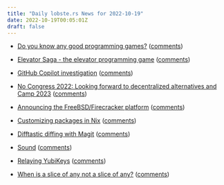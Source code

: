 ```yaml
---
title: "Daily lobste.rs News for 2022-10-19"
date: 2022-10-19T00:05:01Z
draft: false
---
```






- [Do you know any good programming games?]()
  ([comments](https://lobste.rs/s/i6e0xg/do_you_know_any_good_programming_games))



- [Elevator Saga - the elevator programming game](https://play.elevatorsaga.com/)
  ([comments](https://lobste.rs/s/w1dac5/elevator_saga_elevator_programming_game))



- [GitHub Copilot investigation](https://githubcopilotinvestigation.com/)
  ([comments](https://lobste.rs/s/4imnvy/github_copilot_investigation))



- [No Congress 2022: Looking forward to decentralized alternatives and Camp 2023](https://events.ccc.de/2022/10/18/no-congress-2022/#no-congress-2022-en)
  ([comments](https://lobste.rs/s/s2hgh7/no_congress_2022_looking_forward))



- [Announcing the FreeBSD/Firecracker platform](https://www.daemonology.net/blog/2022-10-18-FreeBSD-Firecracker.html)
  ([comments](https://lobste.rs/s/bclngd/announcing_freebsd_firecracker))



- [Customizing packages in Nix](https://bobvanderlinden.me/customizing-packages-in-nix/)
  ([comments](https://lobste.rs/s/qgvgxv/customizing_packages_nix))



- [Difftastic diffing with Magit](https://tsdh.org/posts/2022-08-01-difftastic-diffing-with-magit.html)
  ([comments](https://lobste.rs/s/bagmec/difftastic_diffing_with_magit))



- [Sound](https://ciechanow.ski/sound/)
  ([comments](https://lobste.rs/s/v2fcp4/sound))



- [Relaying YubiKeys](https://cube0x0.github.io/Relaying-YubiKeys/)
  ([comments](https://lobste.rs/s/rmwzea/relaying_yubikeys))



- [When is a slice of any not a slice of any?](https://www.timr.co/slice-of-any-not-slice-of-any/)
  ([comments](https://lobste.rs/s/wto4lv/when_is_slice_any_not_slice_any))


